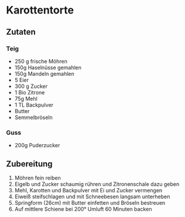 # Karottentorte

## Zutaten

### Teig

* 250 g frische Möhren
* 150g Haselnüsse gemahlen
* 150g Mandeln gemahlen
* 5 Eier
* 300 g Zucker
* 1 Bio Zitrone
* 75g Mehl
* 1 TL Backpulver
* Butter
* Semmelbröseln

### Guss

* 200g Puderzucker

## Zubereitung

1. Möhren fein reiben
1. Eigelb und Zucker schaumig rühren und Zitronenschale dazu geben
1. Mehl, Karotten und Backpulver mit Ei und Zucker vermengen
1. Eiweiß steifschlagen und mit Schneebesen langsam unterheben
1. Springform (26cm) mit Butter einfetten und Bröseln bestreuen
1. Auf mittlere Schiene bei 200° Umluft 60 Minuten backen
